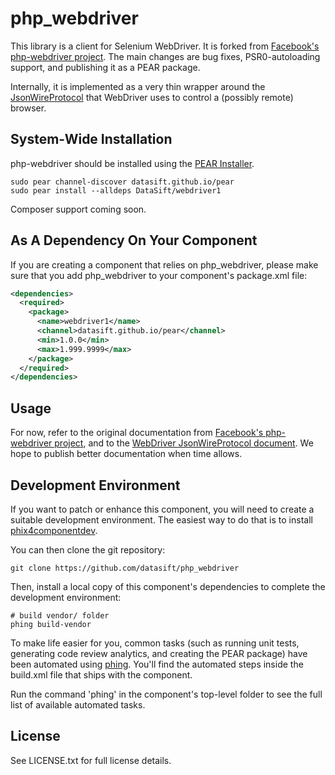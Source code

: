 # php_webdriver

This library is a client for Selenium WebDriver.  It is forked from [Facebook's php-webdriver project](https://github.com/facebook/php-webdriver).  The main changes are bug fixes, PSR0-autoloading support, and publishing it as a PEAR package.

Internally, it is implemented as a very thin wrapper around the [JsonWireProtocol](http://code.google.com/p/selenium/wiki/JsonWireProtocol) that WebDriver uses to control a (possibly remote) browser.

## System-Wide Installation

php-webdriver should be installed using the [PEAR Installer](http://pear.php.net).

    sudo pear channel-discover datasift.github.io/pear
    sudo pear install --alldeps DataSift/webdriver1

Composer support coming soon.

## As A Dependency On Your Component

If you are creating a component that relies on php_webdriver, please make sure that you add php_webdriver to your component's package.xml file:

```xml
<dependencies>
  <required>
    <package>
      <name>webdriver1</name>
      <channel>datasift.github.io/pear</channel>
      <min>1.0.0</min>
      <max>1.999.9999</max>
    </package>
  </required>
</dependencies>
```

## Usage

For now, refer to the original documentation from [Facebook's php-webdriver project](https://github.com/facebook/php-webdriver), and to the [WebDriver JsonWireProtocol document](http://code.google.com/p/selenium/wiki/JsonWireProtocol).  We hope to publish better documentation when time allows.

## Development Environment

If you want to patch or enhance this component, you will need to create a suitable development environment. The easiest way to do that is to install [phix4componentdev](http://phix-project.org).

You can then clone the git repository:

    git clone https://github.com/datasift/php_webdriver

Then, install a local copy of this component's dependencies to complete the development environment:

    # build vendor/ folder
    phing build-vendor

To make life easier for you, common tasks (such as running unit tests, generating code review analytics, and creating the PEAR package) have been automated using [phing](http://phing.info).  You'll find the automated steps inside the build.xml file that ships with the component.

Run the command 'phing' in the component's top-level folder to see the full list of available automated tasks.

## License

See LICENSE.txt for full license details.